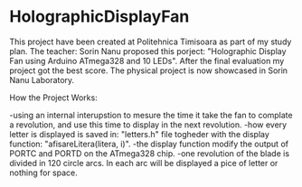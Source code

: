 # HolographicDisplayFan

This project have been created at Politehnica Timisoara as part of my study plan. 
The teacher: Sorin Nanu proposed this porject: "Holographic Display Fan using Arduino ATmega328 and 10 LEDs". 
After the final evaluation my project got the best score. The physical project is now showcased in Sorin Nanu Laboratory.

How the Project Works:

-using an internal interupstion to mesure the time it take the fan to complate a revolution, and use this time to display in the next revolution.
-how every letter is displayed is saved in: "letters.h" file togheder with the display function: "afisareLitera(litera, i)".
	-the display function modify the output of PORTC and PORTD on the ATmega328 chip.
-one revolution of the blade is divided in 120 circle arcs. In each arc will be displayed a pice of letter or nothing for space.
